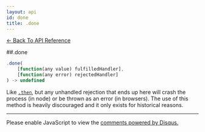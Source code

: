 ```yaml
---
layout: api
id: done
title: .done
---
```



[← Back To API Reference](/docs/api-reference.html)
<div class="api-code-section"><markdown>
##.done

```js
.done(
    [function(any value) fulfilledHandler],
    [function(any error) rejectedHandler]
) -> undefined
```


Like [`.then`](), but any unhandled rejection that ends up here will crash the process (in node) or be thrown as an error (in browsers). The use of this method is heavily discouraged and it only exists for historical reasons.

<hr>
</markdown></div>

<div id="disqus_thread"></div>
<script type="text/javascript">
    var disqus_title = ".done";
    var disqus_shortname = "bluebirdjs";
    var disqus_identifier = "disqus-id-done";
    
    (function() {
        var dsq = document.createElement("script"); dsq.type = "text/javascript"; dsq.async = true;
        dsq.src = "//" + disqus_shortname + ".disqus.com/embed.js";
        (document.getElementsByTagName("head")[0] || document.getElementsByTagName("body")[0]).appendChild(dsq);
    })();
</script>
<noscript>Please enable JavaScript to view the <a href="https://disqus.com/?ref_noscript" rel="nofollow">comments powered by Disqus.</a></noscript>